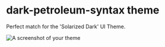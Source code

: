 # dark-petroleum-syntax theme

Perfect match for the 'Solarized Dark' UI Theme.

![A screenshot of your theme](https://github.com/paip/dark-petroleum-atom-syntax/blob/master/dark-petroleum-syntax.png)
